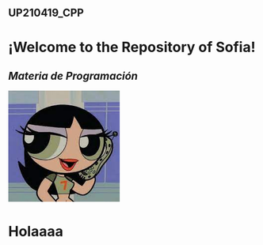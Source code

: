 ## UP210419_CPP
# ¡Welcome to the Repository of Sofia!
## ***Materia de Programación***

![Imagen](/imagenes/descarga.jpeg)
<br>
<h1><div style=color:"#FF5733>Holaaaa</div></h1>
